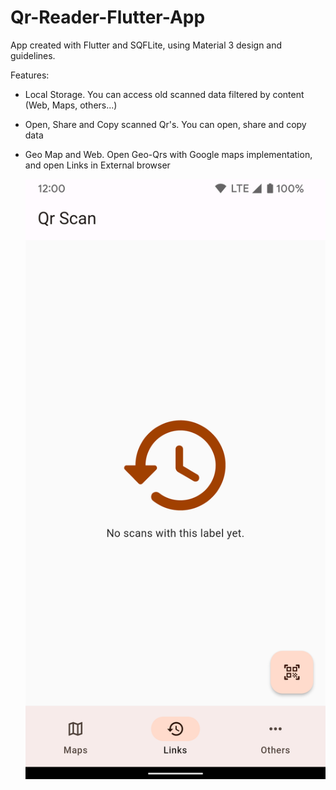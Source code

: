 # Qr-Reader-Flutter-App

App created with Flutter and SQFLite, using Material 3 design and guidelines.

Features:
- Local Storage. 
  You can access old scanned data filtered by content (Web, Maps, others...)
- Open, Share and Copy scanned Qr's.
  You can open, share and copy data
- Geo Map and Web.
  Open Geo-Qrs with Google maps implementation, and open Links in External browser
  
  ![Scanned Links History](/screenshots/Links_History.png?raw=true)
  
